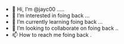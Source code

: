 - 👋 Hi, I’m @jayc00 .....
- 👀 I’m interested in foing back ...
- 🌱 I’m currently learning foing back ...
- 💞️ I’m looking to collaborate on foing back ..
- 📫 How to reach me foing back .

<!---
jayc00/jayc00 is a ✨ special ✨ repository because its `README.md` (this file) appears on your GitHub profile.
You can click the Preview link to take a look at your changes.
--->
